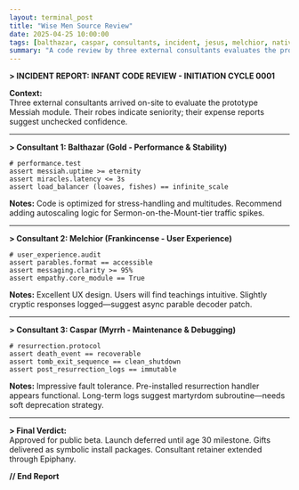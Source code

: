 ```yaml
---
layout: terminal_post
title: "Wise Men Source Review"
date: 2025-04-25 10:00:00
tags: [balthazar, caspar, consultants, incident, jesus, melchior, nativity, review, source-code]
summary: "A code review by three external consultants evaluates the prototype Messiah module for performance, UX, and fault tolerance."
---
```


**> INCIDENT REPORT: INFANT CODE REVIEW - INITIATION CYCLE 0001**

**Context:**  
Three external consultants arrived on-site to evaluate the prototype Messiah module. Their robes indicate seniority; their expense reports suggest unchecked confidence.

---

**> Consultant 1: Balthazar (Gold - Performance & Stability)**  
```
# performance.test
assert messiah.uptime >= eternity
assert miracles.latency <= 3s
assert load_balancer (loaves, fishes) == infinite_scale
```
**Notes:** Code is optimized for stress-handling and multitudes. Recommend adding autoscaling logic for Sermon-on-the-Mount-tier traffic spikes.

---

**> Consultant 2: Melchior (Frankincense - User Experience)**  
```
# user_experience.audit
assert parables.format == accessible
assert messaging.clarity >= 95%
assert empathy.core_module == True
```
**Notes:** Excellent UX design. Users will find teachings intuitive. Slightly cryptic responses logged—suggest async parable decoder patch.

---

**> Consultant 3: Caspar (Myrrh - Maintenance & Debugging)**  
```
# resurrection.protocol
assert death_event == recoverable
assert tomb_exit_sequence == clean_shutdown
assert post_resurrection_logs == immutable
```
**Notes:** Impressive fault tolerance. Pre-installed resurrection handler appears functional. Long-term logs suggest martyrdom subroutine—needs soft deprecation strategy.

---

**> Final Verdict:**  
Approved for public beta. Launch deferred until age 30 milestone. Gifts delivered as symbolic install packages. Consultant retainer extended through Epiphany.

**// End Report**
